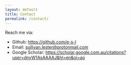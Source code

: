 ```yaml
---
layout: default
title: Contact
permalink: /contact/
---
```


Reach me via:
- Github: https://github.com/e-s-l
- Email: sullivan.lester@protonmail.com
- Google Scholar: https://scholar.google.com.au/citations?user=dnyW1AsAAAAJ&hl=en&oi=ao
